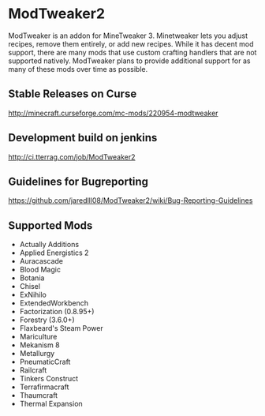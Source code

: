 ModTweaker2
==========
ModTweaker is an addon for MineTweaker 3. Minetweaker lets you adjust recipes, remove them entirely, or add new recipes. While it has decent mod support, there are many mods that use custom crafting handlers that are not supported natively. ModTweaker plans to provide additional support for as many of these mods over time as possible.


Stable Releases on Curse
----------
http://minecraft.curseforge.com/mc-mods/220954-modtweaker

Development build on jenkins
----------
http://ci.tterrag.com/job/ModTweaker2


Guidelines for Bugreporting
----------
https://github.com/jaredlll08/ModTweaker2/wiki/Bug-Reporting-Guidelines


Supported Mods
----------
- Actually Additions
- Applied Energistics 2
- Auracascade
- Blood Magic
- Botania
- Chisel
- ExNihilo
- ExtendedWorkbench
- Factorization (0.8.95+)
- Forestry (3.6.0+)
- Flaxbeard's Steam Power
- Mariculture
- Mekanism 8
- Metallurgy
- PneumaticCraft
- Railcraft
- Tinkers Construct
- Terrafirmacraft
- Thaumcraft
- Thermal Expansion
